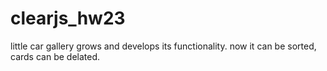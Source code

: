 # clearjs_hw23

little car gallery grows and develops its functionality. now it can be sorted, cards can be delated.  
